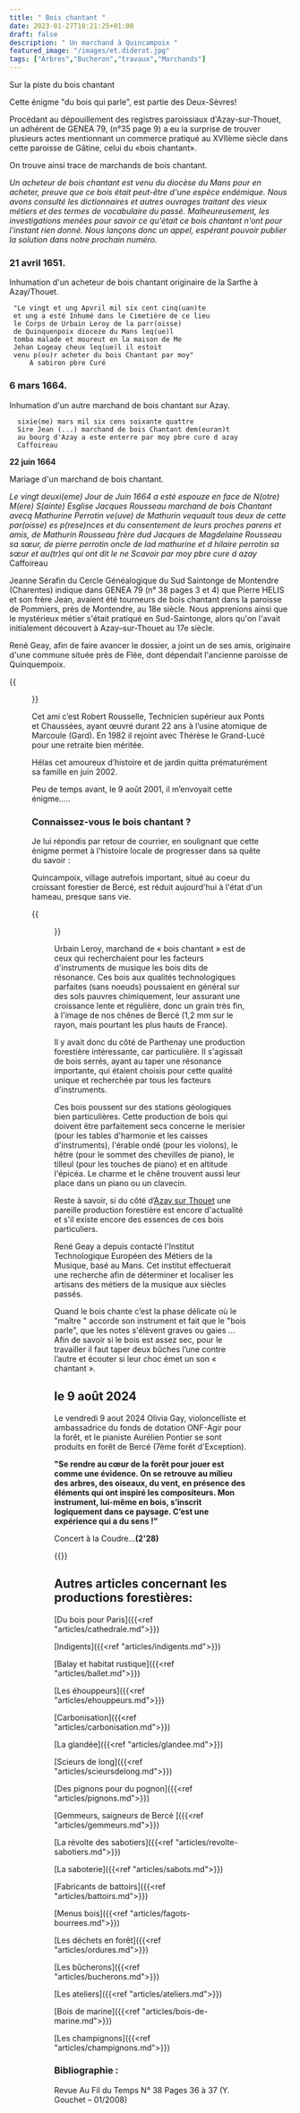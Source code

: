 ```yaml
---
title: " Bois chantant "
date: 2023-01-27T10:21:25+01:00
draft: false
description: " Un marchand à Quincampoix "
featured_image: "/images/et.diderot.jpg"
tags: ["Arbres","Bucheron","travaux","Marchands"]
---
```


Sur la piste du bois chantant

Cette énigme "du bois qui parle", 
est partie des Deux-Sèvres!

Procédant au dépouillement des registres paroissiaux d'Azay-sur-Thouet,
un adhérent de GENEA 79, (n°35 page 9) a eu la surprise de trouver
plusieurs actes mentionnant un commerce pratiqué au XVIIème siècle 
dans cette paroisse de Gâtine, celui du «bois chantant». 

On trouve ainsi trace de marchands de bois chantant.

*Un acheteur de bois chantant est venu du diocèse du Mans
 pour en acheter, preuve que ce bois était peut-être d'une 
 espèce endémique. Nous avons consulté les dictionnaires et 
 autres ouvrages traitant des vieux métiers et des termes 
 de vocabulaire du passé. 
 Malheureusement, les investigations menées pour savoir 
 ce qu'était ce bois chantant n'ont pour l'instant rien donné. 
 Nous lançons donc un appel, espérant pouvoir publier
 la solution dans notre prochain numéro.*


### 21 avril 1651. 
  
Inhumation d'un acheteur de bois chantant originaire de la Sarthe à Azay/Thouet.
  
     "Le vingt et ung Apvril mil six cent cinq(uan)te
     et ung a esté Inhumé dans le Cimetière de ce lieu 
     le Corps de Urbain Leroy de la parr(oisse) 
     de Quinquenpoix dioceze du Mans leq(ue)l 
     tomba malade et moureut en la maison de Me 
     Jehan Logeay cheux leq(ue)l il estoit 
     venu p(ou)r acheter du bois Chantant par moy"
         A sabiron pbre Curé
  
### 6 mars 1664.
  
Inhumation d'un autre marchand de bois chantant sur Azay.
  
      sixie(me) mars mil six cens soixante quattre 
      Sire Jean (...) marchand de bois Chantant dem(euran)t 
      au bourg d'Azay a este enterre par moy pbre cure d azay
      Caffoireau
  
**22 juin 1664**
  
Mariage d'un marchand de bois chantant.

*Le vingt deuxi(eme) Jour de Juin 1664 a esté espouze
en face de N(otre) M(ere) S(ainte) Esglise Jacques
Rousseau marchand de bois Chantant avecq Mathurine 
Perrotin ve(uve) de Mathurin vequault tous deux de 
cette par(oisse) es p(rese)nces et du consentement 
de leurs proches parens et amis, de Mathurin Rousseau
frère dud Jacques de Magdelaine Rousseau sa sœur, 
de pierre perrotin oncle de lad mathurine et d hilaire
perrotin sa sœur et au(tr)es qui ont dit le ne Scavoir
par moy pbre cure d azay*
Caffoireau

Jeanne Sérafin du Cercle Généalogique du Sud Saintonge de Montendre (Charentes)
  indique dans GENEA 79 (n° 38 pages 3 et 4) que Pierre HELIS et son frère Jean,
  avaient été tourneurs de bois chantant dans la paroisse de Pommiers, près 
  de Montendre, au 18e siècle.
Nous apprenions ainsi que le mystérieux métier 
  s'était pratiqué en Sud-Saintonge, alors qu'on l'avait initialement découvert
  à Azay–sur-Thouet au 17e siècle.

René Geay, afin de faire avancer le dossier, a joint un de ses amis, 
  originaire d'une commune située près de Flée, dont dépendait 
  l'ancienne paroisse de Quinquempoix.
 

{{<figure src="/images/articles/robertrousselle.jpg"  title="Robert Rousselle">}}


Cet ami c’est Robert Rousselle, Technicien supérieur aux Ponts et Chaussées,
  ayant œuvré durant 22 ans à l’usine atomique de Marcoule (Gard).
  En 1982 il rejoint avec Thérèse le Grand-Lucé pour une retraite bien méritée. 
 
Hélas cet amoureux d’histoire et de jardin quitta prématurément 
  sa famille en juin 2002. 
  
Peu de temps avant, le 9 août 2001, il m’envoyait cette énigme…..

### Connaissez-vous le bois chantant ?

Je lui répondis par retour de courrier, en soulignant que cette
  énigme permet à l'histoire locale de progresser dans sa quête du savoir : 
  
Quincampoix, village autrefois important, situé au coeur du croissant 
  forestier de Bercé, est réduit aujourd'hui à l'état d'un hameau,
  presque sans vie. 


{{<figure src="/images/articles/plancassini18.jpg"  title="Le hameau de Quincampoix ">}}


Urbain Leroy, marchand de « bois chantant » est de ceux qui recherchaient
  pour les facteurs d'instruments de musique les bois dits de résonance.
  Ces bois aux qualités technologiques parfaites (sans noeuds) poussaient
  en général sur des sols pauvres chimiquement, leur assurant une croissance
  lente et régulière, donc un grain très fin, à l'image de nos chênes de Bercé
  (1,2 mm sur le rayon, mais pourtant les plus hauts de France). 
  
Il y avait donc du côté de Parthenay une production forestière intéressante,
  car particulière. Il s'agissait de bois serrés, ayant au taper une résonance
  importante, qui étaient choisis pour cette qualité unique et recherchée par 
  tous les  facteurs  d'instruments.  
 
Ces  bois  poussent  sur  des  stations 
  géologiques  bien particulières. Cette production de bois qui doivent être 
  parfaitement secs concerne le merisier (pour les tables d'harmonie et les 
  caisses d'instruments), l'érable ondé (pour les violons), le hêtre 
  (pour le sommet des chevilles de piano), le tilleul (pour les touches de piano) 
  et en altitude l'épicéa. Le charme et le chêne trouvent aussi leur place
  dans un piano ou un clavecin.
  
Reste à savoir, si du côté d’[Azay sur Thouet](/articles/pdf/azaysurthouet2019-2020.pdf) une pareille
  production forestière est encore d'actualité et s'il existe encore des essences de ces bois particuliers.
  
 René Geay a depuis contacté l'Institut Technologique Européen des Métiers de la Musique, basé au Mans.
  Cet institut effectuerait une recherche afin de déterminer et localiser les artisans des métiers 
  de la musique aux siècles passés. 
  
Quand le bois chante c’est la phase délicate où le "maître " accorde son instrument et 
  fait que le "bois parle", que les notes s'élèvent graves ou gaies ... 
  Afin de savoir si le bois est assez sec, pour le travailler il faut taper deux 
  bûches l’une contre l’autre et écouter si leur choc émet un son « chantant ». 

  ## le 9 août 2024
  
Le vendredi 9 aout 2024 Olivia Gay, 
violoncelliste et ambassadrice du fonds de dotation ONF-Agir
pour la forêt, et le pianiste Aurélien Pontier 
se sont produits en forêt de Bercé (7ème forêt d'Exception).

**"Se rendre au cœur de la forêt pour jouer est comme une évidence. 
On se retrouve au milieu des arbres, des oiseaux, du vent, 
en présence des éléments qui ont inspiré les compositeurs. 
Mon instrument, lui-même en bois, s’inscrit logiquement dans ce paysage. 
C’est une expérience qui a du sens !"**

Concert à la Coudre...**(2'28)**

{{<youtube id="dyLa_5JEs1Y">}}


## Autres articles concernant les productions forestières: ## 

[Du bois pour Paris]({{<ref "articles/cathedrale.md">}})

[Indigents]({{<ref "articles/indigents.md">}})

[Balay et habitat rustique]({{<ref "articles/ballet.md">}})

[Les éhouppeurs]({{<ref "articles/ehouppeurs.md">}})

[Carbonisation]({{<ref "articles/carbonisation.md">}})

[La glandée]({{<ref "articles/glandee.md">}})

[Scieurs de long]({{<ref "articles/scieursdelong.md">}})

[Des pignons pour du pognon]({{<ref "articles/pignons.md">}})

[Gemmeurs, saigneurs de Bercé ]({{<ref "articles/gemmeurs.md">}})

[La révolte des sabotiers]({{<ref "articles/revolte-sabotiers.md">}})

[La saboterie]({{<ref "articles/sabots.md">}})

[Fabricants de battoirs]({{<ref "articles/battoirs.md">}})

[Menus bois]({{<ref "articles/fagots-bourrees.md">}})

[Les déchets en forêt]({{<ref "articles/ordures.md">}})

[Les bûcherons]({{<ref "articles/bucherons.md">}})

[Les ateliers]({{<ref "articles/ateliers.md">}})

[Bois de marine]({{<ref "articles/bois-de-marine.md">}})

[Les champignons]({{<ref "articles/champignons.md">}})




### Bibliographie :
 
Revue Au Fil du Temps N° 38 Pages 36 à 37 (Y. Gouchet – 01/2008)
